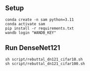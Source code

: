 ## Setup

```
conda create -n sam python=3.11
conda activate sam
pip install -r requirements.txt
wandb login "WANDB_KEY"
```

## Run DenseNet121 

```
sh script/rebuttal_dn121_cifar10.sh
sh script/rebuttal_dn121_cifar100.sh
```